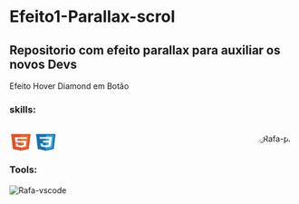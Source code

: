 # Efeito1-Parallax-scrol
## Repositorio com efeito parallax para auxiliar os novos Devs
 Efeito Hover Diamond em Botão

### skills:

</div>
<div style="display: inline_block"><br>
  <img align="center" alt="Rafa-HTML" height="30" width="40" src="https://raw.githubusercontent.com/devicons/devicon/master/icons/html5/html5-original.svg">
  <img align="center" alt="Rafa-CSS" height="30" width="40" src="https://raw.githubusercontent.com/devicons/devicon/master/icons/css3/css3-original.svg">
  <img align="right" alt="Rafa-pic" height="150" style="border-radius:50px;" src="https://cdn.discordapp.com/attachments/971602444167557190/1001590356942532729/Efeito_Parallax.JPG">
</div>

### Tools:

<img align="center" alt="Rafa-vscode" height="30" width="40" src="https://cdn.jsdelivr.net/gh/devicons/devicon/icons/vscode/vscode-original-wordmark.svg">
           
          
